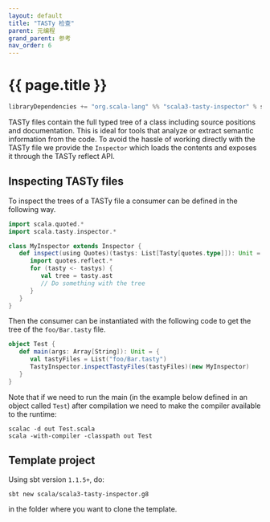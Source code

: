 ```yaml
---
layout: default
title: "TASTy 检查"
parent: 元编程
grand_parent: 参考
nav_order: 6
---
```


# {{ page.title }}

```scala
libraryDependencies += "org.scala-lang" %% "scala3-tasty-inspector" % scalaVersion.value
```

TASTy files contain the full typed tree of a class including source positions
and documentation. This is ideal for tools that analyze or extract semantic
information from the code. To avoid the hassle of working directly with the TASTy
file we provide the `Inspector` which loads the contents and exposes it
through the TASTy reflect API.

## Inspecting TASTy files

To inspect the trees of a TASTy file a consumer can be defined in the following way.

```scala
import scala.quoted.*
import scala.tasty.inspector.*

class MyInspector extends Inspector {
   def inspect(using Quotes)(tastys: List[Tasty[quotes.type]]): Unit = {
      import quotes.reflect.*
      for (tasty <- tastys) {
         val tree = tasty.ast
         // Do something with the tree
      }
   }
}
```

Then the consumer can be instantiated with the following code to get the tree of the `foo/Bar.tasty` file.

```scala
object Test {
   def main(args: Array[String]): Unit = {
      val tastyFiles = List("foo/Bar.tasty")
      TastyInspector.inspectTastyFiles(tastyFiles)(new MyInspector)
   }
}
```

Note that if we need to run the main (in the example below defined in an object called `Test`) after compilation we need to make the compiler available to the runtime:

```shell
scalac -d out Test.scala
scala -with-compiler -classpath out Test
```

## Template project

Using sbt version `1.1.5+`, do:

```shell
sbt new scala/scala3-tasty-inspector.g8
```

in the folder where you want to clone the template.
